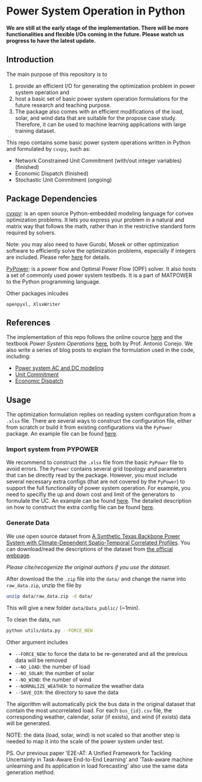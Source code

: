# Power System Operation in Python

**We are still at the early stage of the implementation. There will be more functionalities and flexible I/Os coming in the future. Please watch us progress to have the latest update.**

## Introduction

The main purpose of this repository is to 
1. provide an efficient I/O for generating the optimization problem in power system operation and 
2. host a basic set of basic power system operation formulations for the future research and teaching purpose. 
3. The package also comes with an efficient modifications of the load, solar, and wind data that are suitable for the propose case study. Therefore, it can be used to machine learning applications with large training dataset.

This repo contains some basic power system operations written in Python and formulated by `cvxpy`, such as:
- Network Constrained Unit Commitment (with/out integer variables) (finished) 
- Economic Dispatch (finished)
- Stochastic Unit Commitment (ongoing)

## Package Dependencies

[cvxpy](https://www.cvxpy.org/): is an open source Python-embedded modeling language for convex optimization problems. It lets you express your problem in a natural and matrix way that follows the math, rather than in the restrictive standard form required by solvers. 

Note: you may also need to have Gurobi, Mosek or other optimization software to efficiently solve the optimization problems, especially if integers are included. Please refer [here](https://www.cvxpy.org/tutorial/advanced/index.html) for details.

[PyPower](https://github.com/rwl/PYPOWER): is a power flow and Optimal Power Flow (OPF) solver. It also hosts a set of commonly used power system testbeds. It is a part of MATPOWER to the Python programming language.

Other packages inlcudes 
```
openpyxl, XlsxWriter
```

## References

The implementation of this repo follows the online cource [here](https://u.osu.edu/conejo.1/courses/power-system-operations/) and the textbook *Power System Operations* [here](https://link.springer.com/book/10.1007/978-3-319-69407-8), both by Prof. Antonio Conejo. We also write a series of blog posts to explain the formulation used in the code, including:
- [Power system AC and DC modeling](https://xuwkk.github.io/blog/posts/learning/power_system/power_system_operation.html)
- [Unit Commitment](https://xuwkk.github.io/blog/posts/learning/power_system/ncuc.html)
- [Economic Dispatch](https://xuwkk.github.io/blog/posts/learning/power_system/ed.html)

## Usage

The optimization formulation replies on reading system configuration from a `.xlsx` file. There are several ways to construct the configuration file, either from scratch or build it from existing configurations via the `PyPower` package. An example file can be found [here](configs/case14.xlsx).

### Import system from PYPOWER

We recommend to construct the `.xlsx` file from the basic `PyPower` file to avoid errors. The `PyPower` contains several grid topology and parameters that can be directly read by the package. However, you must include several necessary extra configs (that are not covered by the `PyPower`) to support the full functionality of power system operation. For example, you need to specifiy the up and down cost and limit of the generators to formulate the UC. An example can be found [here](configs/case14_default.json). The detailed description on how to construct the extra config file can be found [here](readme_configs.md).

### Generate Data

We use open source dataset from [A Synthetic Texas Backbone Power System with Climate-Dependent Spatio-Temporal Correlated Profiles](https://arxiv.org/abs/2302.13231). You can download/read the descriptions of the dataset from [the official webpage](https://rpglab.github.io/resources/TX-123BT/). 

*Please cite/recogenize the original authors if you use the dataset.*

After download the the `.zip` file into the `data/` and change the name into `raw_data.zip`, unzip the file by 
```bash
unzip data/raw_data.zip -d data/
```

This will give a new folder `data/Data_public/` (~1min).

To clean the data, run
```bash
python utils/data.py --FORCE_NEW
```
Other argument includes
- `--FORCE_NEW`: to force the data to be re-generated and all the previous data will be removed
- `--NO_LOAD`: the number of load
- `--NO_SOLAR`: the number of solar
- `--NO_WIND`: the number of wind
- `--NORMALIZE_WEATHER`: to normalize the weather data
- `--SAVE_DIR`: the directory to save the data

The algorithm will automatically pick the bus data in the original dataset that contain the most uncorrelated load. For each `bus_{id}.csv` file, the corresponding weather, calendar, solar (if exists), and wind (if exists) data will be generated. 

NOTE: the data (load, solar, wind) is not scaled so that another step is needed to map it into the scale of the power system under test.

PS. Our previous paper 'E2E-AT: A Unified Framework for Tackling Uncertainty in Task-Aware End-to-End Learning' and 'Task-aware machine unlearning and its application in load forecasting' also use the same data generation method.
<!-- ### Reformulate the problem as standardard form QP/MIQP

The functions in `test/standard_form.py` are developed to reformulate the UC/ED in `cvxpy` form into the correspinding standard form. This conversion is general in addition to the UC/ED. Therefore it can be used outside power system operation. In this sense, you can "standardize" your problem by leveraging the descriptive power of `cvxpy`.

For a genenal QP without integer variable, it transforms into:
$$
\begin{array}{rl}
\min & (1/2) x^TPx + q^Tx \\
\text{s.t.} & Ax = b \\
& Gx \leq d
\end{array}
$$

For a general MIQP, it transforms into:


### Utility Test

In the `test/` folder, there are several utility test to verify the performance of the functions, including:
`test/grid_formilation.py`: to test the DC power flow matrices. -->
